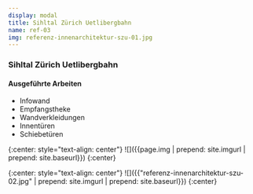 ```yaml
---
display: modal
title: Sihltal Zürich Uetlibergbahn
name: ref-03
img: referenz-innenarchitektur-szu-01.jpg
---
```


### Sihltal Zürich Uetlibergbahn

#### Ausgeführte Arbeiten
* Infowand
* Empfangstheke
* Wandverkleidungen
* Innentüren
* Schiebetüren

{:center: style="text-align: center"}
![]({{page.img | prepend: site.imgurl | prepend: site.baseurl}})
{:center}

{:center: style="text-align: center"}
![]({{"referenz-innenarchitektur-szu-02.jpg" | prepend: site.imgurl | prepend: site.baseurl}})
{:center}
